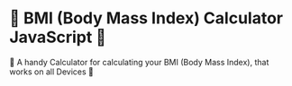 # 📱 BMI (Body Mass Index) Calculator JavaScript 📱
📱 A handy Calculator for calculating your BMI (Body Mass Index), that works on all Devices 📱

